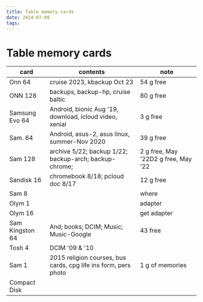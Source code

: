 ```yaml
---
title: Table memory cards
date: 2024-07-09
tags: 
---
```

# Table memory cards

| card            | contents                                                        | note                                |
|-----------------|-----------------------------------------------------------------|-------------------------------------|
| Onn 64          | cruise 2023, kbackup Oct 23                                     | 54 g free                           |
| ONN 128         | backups, backup-hp, cruise baltic                               | 80 g free                           |
| Samsung Evo 64  | Android, bionic Aug '19, download, icloud video, xenial         | 3 g free                            |
| Sam. 64         | Android, asus-2, asus linux, summer-Nov 2020                    | 39 g free                           |
| Sam 128         | archive 5/22; backup 1/22; backup-arch; backup-chrome;          | 2 g free, May '22D2 g free, May '22 |
| Sandisk 16      | chromebook 8/18; pcloud doc 8/17                                | 12 g free                           |
| Sam 8           |                                                                 | where                               |
| Olym 1          |                                                                 | adapter                             |
| Olym 16         |                                                                 | get adapter                         |
| Sam Kingston 64 | And; books; DCIM; Music; Music-Google                           | 43 free                             |
| Tosh 4          | DCIM '09 & '10                                                  |                                     |
| Sam 1           | 2015 religion courses, bus cards, cpg life ins form, pers photo | 1 g of memories                     |
| Compact Disk    |                                                                 |                                     |


